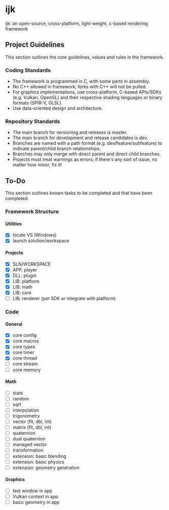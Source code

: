 # ijk
ijk: an open-source, cross-platform, light-weight, c-based rendering framework


## Project Guidelines
This section outlines the core guidelines, values and rules in the framework.

### Coding Standards
* The framework is programmed in C, with some parts in assembly.
* No C++ allowed in framework; forks with C++ will not be pulled.
* For graphics implementations, use cross-platform, C-based APIs/SDKs (e.g. Vulkan, OpenGL) and their respective shading languages or binary formats (SPIR-V, GLSL).
* Use data-oriented design and architecture.

### Repository Standards
* The main branch for versioning and releases is master.
* The main branch for development and release candidates is dev.
* Branches are named with a path format (e.g. dev/feature/subfeature) to indicate parent/child branch relationships.
* Branches may only merge with direct parent and direct child branches.
* Projects must treat warnings as errors; if there's any sort of issue, no matter how minor, fix it!


## To-Do
This section outlines known tasks to be completed and that have been completed.

### Framework Structure
#### Utilities
- [x] locate VS (Windows)
- [x] launch solution/workspace
#### Projects
- [x] SLN/WORKSPACE
- [x] APP: player
- [x] DLL: plugin
- [x] LIB: platform
- [x] LIB: math
- [x] LIB: core
- [ ] LIB: renderer (per SDK or integrate with platform)

### Code
#### General
- [x] core config
- [x] core macros
- [x] core types
- [x] core timer
- [x] core thread
- [ ] core stream
- [ ] core memory
#### Math
- [ ] stats
- [ ] random
- [ ] sqrt
- [ ] interpolation
- [ ] trigonometry
- [ ] vector (flt, dbl, int)
- [ ] matrix (flt, dbl, int)
- [ ] quaternion
- [ ] dual quaternion
- [ ] managed vector
- [ ] transformation
- [ ] extension: basic blending
- [ ] extension: basic physics
- [ ] extension: geometry generation
#### Graphics
- [ ] test window in app
- [ ] Vulkan context in app
- [ ] basic geometry in app

